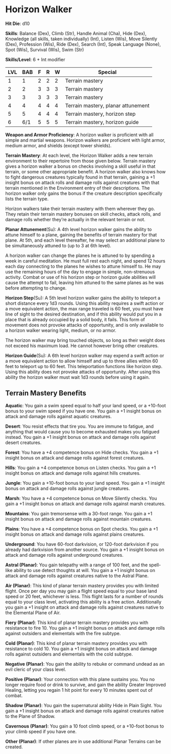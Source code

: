 # Horizon Walker

**Hit Die**: d10

**Skills**: Balance (Dex), Climb (Str), Handle Animal (Cha), Hide (Dex), Knowledge (all skills, taken individually) (Int), Listen (Wis), Move Silently (Dex), Profession (Wis), Ride (Dex), Search (Int), Speak Language (None), Spot (Wis), Survival (Wis), Swim (Str)

**Skills/Level**: 6 + Int modifier

LVL | BAB | F | R | W | Special 
--- | --- | - | - | - | ------- 
1   | 1   | 2 | 2 | 2 | Terrain mastery
2   | 2   | 3 | 3 | 3 | Terrain mastery
3   | 3   | 3 | 3 | 3 | Terrain mastery
4   | 4   | 4 | 4 | 4 | Terrain mastery, planar attunement
5   | 5   | 4 | 4 | 4 | Terrain mastery, horizon step
6   | 6/1 | 5 | 5 | 5 | Terrain mastery, horizon guide

**Weapon and Armor Proficiency**: A horizon walker is proficient with all simple and martial weapons. Horizon walkers are proficient with light armor, medium armor, and shields (except tower shields).

**Terrain Mastery**: At each level, the Horizon Walker adds a new terrain environment to their repertoire from those given below. Terrain mastery gives a horizon walker a bonus on checks involving a skill useful in that terrain, or some other appropriate benefit. A horizon walker also knows how to fight dangerous creatures typically found in that terrain, gaining a +1 insight bonus on attack rolls and damage rolls against creatures with that terrain mentioned in the Environment entry of their descriptions. The horizon walker only gains the bonus if the creature description specifically lists the terrain type.

Horizon walkers take their terrain mastery with them wherever they go. They retain their terrain mastery bonuses on skill checks, attack rolls, and damage rolls whether they’re actually in the relevant terrain or not.

**Planar Attunement**(Su): A 4th level horizon walker gains the ability to attune himself to a plane, gaining the benefits of terrain mastery for that plane. At 5th, and each level thereafter, he may select an additional plane to be simultaneously attuned to (up to 3 at 6th level).

A horizon walker can change the planes he is attuned to by spending a week in careful meditation. He must full rest each night, and spend 12 hours each day connecting to the planes he wishes to attune himself to. He may use the remaining hours of the day to engage in simple, non-strenuous activity. Combat or use of his horizon step or horizon guide abilities will cause the attempt to fail, leaving him attuned to the same planes as he was before attempting to change.

**Horizon Step**(Su): A 5th level horizon walker gains the ability to teleport a short distance every 1d3 rounds. Using this ability requires a swift action or a move equivalent action, the max range traveled is 60 feet, you must have line of sight to the desired destination, and if this ability would put you in a place that is already occupied by a solid body, it fails. This form of movement does not provoke attacks of opportunity, and is only available to a horizon walker wearing light, medium, or no armor.

The horizon walker may bring touched objects, so long as their weight does not exceed his maximum load. He cannot however bring other creatures.

**Horizon Guide**(Su): A 6th level horizon walker may expend a swift action or a move equivalent action to allow himself and up to three allies within 60 feet to teleport up to 60 feet. This teleportation functions like horizon step. Using this ability does not provoke attacks of opportunity. After using this ability the horizon walker must wait 1d3 rounds before using it again.

## Terrain Mastery Benefits

**Aquatic**: You gain a swim speed equal to half your land speed, or a +10-foot bonus to your swim speed if you have one. You gain a +1 insight bonus on attack and damage rolls against aquatic creatures.

**Desert**: You resist effects that tire you. You are immune to fatigue, and anything that would cause you to become exhausted makes you fatigued instead. You gain a +1 insight bonus on attack and damage rolls against desert creatures.

**Forest**: You have a +4 competence bonus on Hide checks. You gain a +1 insight bonus on attack and damage rolls against forest creatures.

**Hills**: You gain a +4 competence bonus on Listen checks. You gain a +1 insight bonus on attack and damage rolls against hills creatures.

**Jungle**: You gain a +10-foot bonus to your land speed. You gain a +1 insight bonus on attack and damage rolls against jungle creatures.

**Marsh**: You have a +4 competence bonus on Move Silently checks. You gain a +1 insight bonus on attack and damage rolls against marsh creatures.

**Mountains**:  You gain tremorsense with a 30-foot range. You gain a +1 insight bonus on attack and damage rolls against mountain creatures.

**Plains**: You have a +4 competence bonus on Spot checks. You gain a +1 insight bonus on attack and damage rolls against plains creatures.

**Underground**: You have 60-foot darkvision, or 120-foot darkvision if you already had darkvision from another source. You gain a +1 insight bonus on attack and damage rolls against underground creatures.

**Astral (Planar)**: You gain telepathy with a range of 100 feet, and the spell-like ability to use detect thoughts at will. You gain a +1 insight bonus on attack and damage rolls against creatures native to the Astral Plane.

**Air (Planar)**: This kind of planar terrain mastery provides you with limited flight. Once per day you may gain a flight speed equal to your base land speed or 20 feet, whichever is less. This flight lasts for a number of rounds equal to your class level, activating this ability is a free action. Additionally you gain a +1 insight on attack and damage rolls against creatures native to the Elemental Plane of Air.

**Fiery (Planar)**: This kind of planar terrain mastery provides you with resistance to fire 10. You gain a +1 insight bonus on attack and damage rolls against outsiders and elementals with the fire subtype.

**Cold (Planar)**: This kind of planar terrain mastery provides you with resistance to cold 10. You gain a +1 insight bonus on attack and damage rolls against outsiders and elementals with the cold subtype.

**Negative (Planar)**: You gain the ability to rebuke or command undead as an evil cleric of your class level.

**Positive (Planar)**: Your connection with this plane sustains you. You no longer require food or drink to survive, and gain the ability Greater Improved Healing, letting you regain 1 hit point for every 10 minutes spent out of combat.

**Shadow (Planar)**: You gain the supernatural ability Hide in Plain Sight. You gain a +1 insight bonus on attack and damage rolls against creatures native to the Plane of Shadow.

**Cavernous (Planar)**: You gain a 10 foot climb speed, or a +10-foot bonus to your climb speed if you have one.

**Other (Planar)**: If other planes are in use additional Planar Terrains can be created.